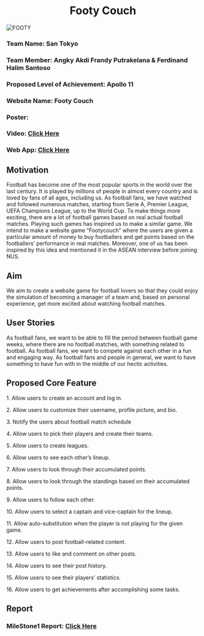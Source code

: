 <h1 align="center">Footy Couch</h1>




![FOOTY](https://github.com/FerdiHS/footycouch/assets/123062882/83518eaf-659d-40c9-8407-d99cca28f503)





<h3>Team Name: San Tokyo </h3>
<h3>Team Member: Angky Akdi Frandy Putrakelana & Ferdinand Halim Santoso</h3>
<h3>Proposed Level of Achievement: Apollo 11 </h3>
<h3>Website Name: Footy Couch </h3>
<h3>Poster: </h3>
<h3>Video: <a href="https://docs.google.com/document/d/1FS3BmUL0JiJpI5zdzQNuMKPjNf5VyrZxhjy-TJHDItw/edit?usp=sharing">Click Here</a></h3>
<h3>Web App: <a href="https://footycouch.vercel.app/">Click Here</a></h3>


<h2>Motivation</h2> 

Football has become one of the most popular sports in the world over the last century. 
It is played by millions of people in almost every country and is loved by fans of all ages, 
including us. As football fans, we have watched and followed numerous matches, starting from 
Serie A, Premier League, UEFA Champions League, up to the World Cup. To make things more 
exciting, there are a lot of football games based on real actual football matches. Playing 
such games has inspired us to make a similar game. We intend to make a website game “Footycouch” 
where the users are given a particular amount of money to buy footballers and get points based on 
the footballers’ performance in real matches. Moreover, one of us has been inspired by this idea 
and mentioned it in the ASEAN interview before joining NUS.


<h2>Aim </h2>

We aim to create a website game for football lovers so that they could enjoy the simulation of 
becoming a manager of a team and, based on personal experience, get more excited about watching football matches.


<h2>User Stories</h2>

As football fans, we want to be able to fill the period between football game weeks, where there are no football matches, 
with something related to football.
As football fans, we want to compete against each other in a fun and engaging way.
As football fans and people in general, we want to have something to have fun with in the middle of our hectic activities.

<h2>Proposed Core Feature</h2>
<p>1. Allow users to create an account and log in.</p>
<p>2. Allow users to customize their username, profile picture, and bio.</p>
<p>3. Notify the users about football match schedule</p>
<p>4. Allow users to pick their players and create their teams.</p>
<p>5. Allow users to create leagues.</p>
<p>6. Allow users to see each other’s lineup.</p>
<p>7. Allow users to look through their accumulated points.</p>
<p>8. Allow users to look through the standings based on their accumulated points.</p>
<p>9. Allow users to follow each other.</p>
<p>10. Allow users to select a captain and vice-captain for the lineup.</p>
<p>11. Allow auto-substitution when the player is not playing for the given game.</p>
<p>12. Allow users to post football-related content.</p>
<p>13. Allow users to like and comment on other posts.</p>
<p>14. Allow users to see their post history.</p>
<p>15. Allow users to see their players’ statistics.</p>
<p>16. Allow users to get achievements after accomplishing some tasks.</p>

<h2>Report</h2>
<h3>MileStone1 Report: <a href="https://docs.google.com/document/d/1FS3BmUL0JiJpI5zdzQNuMKPjNf5VyrZxhjy-TJHDItw/edit?usp=sharing">Click Here</a></h3>


